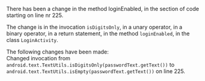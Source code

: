 There has been a change in the method loginEnabled, in the section of code starting on line nr 225.
  
The change is in the invocation ```isDigitsOnly```, in a unary operator, in a binary operator, in a return statement, in the method ```loginEnabled```, in the class ```LoginActivity```.
  
The following changes have been made:  
Changed invocation from ```android.text.TextUtils.isDigitsOnly(passwordText.getText())``` to ```android.text.TextUtils.isEmpty(passwordText.getText())``` on line 225.  
